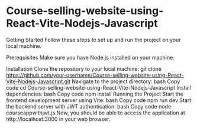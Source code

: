 # Course-selling-website-using-React-Vite-Nodejs-Javascript

Getting Started
Follow these steps to set up and run the project on your local machine.

Prerequisites
Make sure you have Node.js installed on your machine.

Installation
Clone the repository to your local machine:
git clone https://github.com/your-username/Course-selling-website-using-React-Vite-Nodejs-Javascript.git
Navigate to the project directory:
bash
Copy code
cd Course-selling-website-using-React-Vite-Nodejs-Javascript
Install dependencies:
bash
Copy code
npm install
Running the Project
Start the frontend development server using Vite:
bash
Copy code
npm run dev
Start the backend server with JWT authentication:
bash
Copy code
node courseappwithjwt.js
Now, you should be able to access the application at http://localhost:3000 in your web browser.
